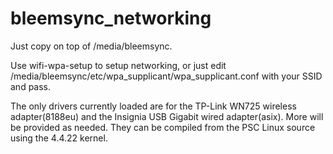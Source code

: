 # bleemsync_networking

Just copy on top of /media/bleemsync.

Use wifi-wpa-setup to setup networking, or just edit /media/bleemsync/etc/wpa_supplicant/wpa_supplicant.conf with your SSID and pass.

The only drivers currently loaded are for the TP-Link WN725 wireless adapter(8188eu) and the Insignia USB Gigabit wired adapter(asix). More will be provided as needed. They can be compiled from the PSC Linux source using the 4.4.22 kernel.
